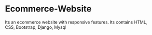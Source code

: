 # Ecommerce-Website
Its an ecommerce website with responsive features. Its contains HTML, CSS, Bootstrap, Django, Mysql 
